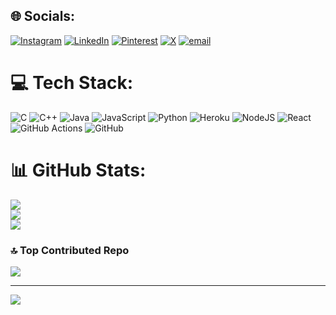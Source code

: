 
## 🌐 Socials:
[![Instagram](https://img.shields.io/badge/Instagram-%23E4405F.svg?logo=Instagram&logoColor=white)](https://instagram.com/@Sushant_roy_088) [![LinkedIn](https://img.shields.io/badge/LinkedIn-%230077B5.svg?logo=linkedin&logoColor=white)](https://linkedin.com/in/https://www.linkedin.com/in/sushant-kumar-9b4549321/?lipi=urn%3Ali%3Apage%3Ap_mwlite_my_network%3B4zpT0TE7Q5yjfONsTNgGMw%3D%3D) [![Pinterest](https://img.shields.io/badge/Pinterest-%23E60023.svg?logo=Pinterest&logoColor=white)](https://pinterest.com/@sush_088) [![X](https://img.shields.io/badge/X-black.svg?logo=X&logoColor=white)](https://x.com/@IAS_sushant) [![email](https://img.shields.io/badge/Email-D14836?logo=gmail&logoColor=white)](mailto:sk8175945@gmail.com) 

# 💻 Tech Stack:
![C](https://img.shields.io/badge/c-%2300599C.svg?style=for-the-badge&logo=c&logoColor=white) ![C++](https://img.shields.io/badge/c++-%2300599C.svg?style=for-the-badge&logo=c%2B%2B&logoColor=white) ![Java](https://img.shields.io/badge/java-%23ED8B00.svg?style=for-the-badge&logo=openjdk&logoColor=white) ![JavaScript](https://img.shields.io/badge/javascript-%23323330.svg?style=for-the-badge&logo=javascript&logoColor=%23F7DF1E) ![Python](https://img.shields.io/badge/python-3670A0?style=for-the-badge&logo=python&logoColor=ffdd54) ![Heroku](https://img.shields.io/badge/heroku-%23430098.svg?style=for-the-badge&logo=heroku&logoColor=white) ![NodeJS](https://img.shields.io/badge/node.js-6DA55F?style=for-the-badge&logo=node.js&logoColor=white) ![React](https://img.shields.io/badge/react-%2320232a.svg?style=for-the-badge&logo=react&logoColor=%2361DAFB) ![GitHub Actions](https://img.shields.io/badge/github%20actions-%232671E5.svg?style=for-the-badge&logo=githubactions&logoColor=white) ![GitHub](https://img.shields.io/badge/github-%23121011.svg?style=for-the-badge&logo=github&logoColor=white)
# 📊 GitHub Stats:
![](https://github-readme-stats.vercel.app/api?username=sushant-crypto&theme=radical&hide_border=false&include_all_commits=false&count_private=false)<br/>
![](https://nirzak-streak-stats.vercel.app/?user=sushant-crypto&theme=radical&hide_border=false)<br/>
![](https://github-readme-stats.vercel.app/api/top-langs/?username=sushant-crypto&theme=radical&hide_border=false&include_all_commits=false&count_private=false&layout=compact)

### 🔝 Top Contributed Repo
![](https://github-contributor-stats.vercel.app/api?username=sushant-crypto&limit=5&theme=dark&combine_all_yearly_contributions=true)

---
[![](https://visitcount.itsvg.in/api?id=sushant-crypto&icon=0&color=0)](https://visitcount.itsvg.in)

<!-- Proudly created with GPRM ( https://gprm.itsvg.in ) -->

